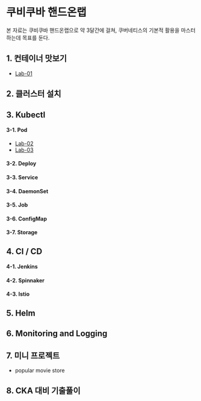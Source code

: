 # 쿠비쿠바 핸드온랩

본 자료는 쿠비쿠바 핸드온랩으로 약 3달간에 걸쳐, 쿠버네티스의 기본적 활용을 마스터하는데 목표를 둔다.

## 1. 컨테이너 맛보기

- [Lab-01](./doc/Lab-01.md)

## 2. 클러스터 설치


## 3. Kubectl
#### 3-1. Pod
- [Lab-02](./doc/Lab-02.md)
- [Lab-03](./doc/Lab-03.md)
#### 3-2. Deploy
#### 3-3. Service
#### 3-4. DaemonSet
#### 3-5. Job
#### 3-6. ConfigMap
#### 3-7. Storage

## 4. CI / CD
#### 4-1. Jenkins
#### 4-2. Spinnaker
#### 4-3. Istio

## 5. Helm

## 6. Monitoring and Logging

## 7. 미니 프로젝트
 - popular movie store

## 8. CKA 대비 기출풀이
